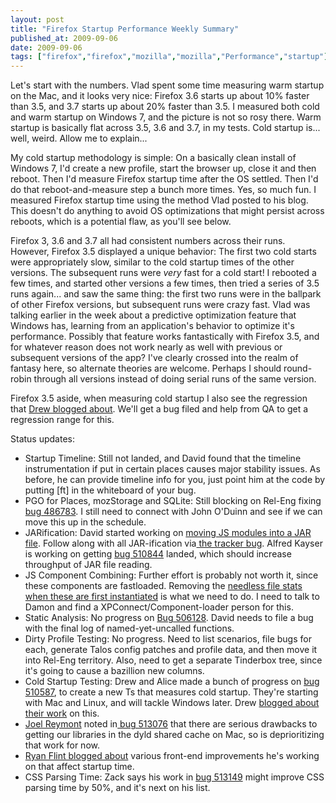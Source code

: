 ```yaml
---
layout: post
title: "Firefox Startup Performance Weekly Summary"
published_at: 2009-09-06
date: 2009-09-06
tags: ["firefox","firefox","mozilla","mozilla","Performance","startup"]
---
```


Let's start with the numbers. Vlad spent some time measuring warm startup on the Mac, and it looks very nice: Firefox 3.6 starts up about 10% faster than 3.5, and 3.7 starts up about 20% faster than 3.5. I measured both cold and warm startup on Windows 7, and the picture is not so rosy there. Warm startup is basically flat across 3.5, 3.6 and 3.7, in my tests. Cold startup is... well, weird. Allow me to explain...

My cold startup methodology is simple: On a basically clean install of Windows 7, I'd create a new profile, start the browser up, close it and then reboot. Then I'd measure Firefox startup time after the OS settled. Then I'd do that reboot-and-measure step a bunch more times. Yes, so much fun. I measured Firefox startup time using the method Vlad posted to his blog. This doesn't do anything to avoid OS optimizations that might persist across reboots, which is a potential flaw, as you'll see below.

Firefox 3, 3.6 and 3.7 all had consistent numbers across their runs. However, Firefox 3.5 displayed a unique behavior: The first two cold starts were appropriately slow, similar to the cold startup times of the other versions. The subsequent runs were *very* fast for a cold start! I rebooted a few times, and started other versions a few times, then tried a series of 3.5 runs again... and saw the same thing: the first two runs were in the ballpark of other Firefox versions, but subsequent runs were crazy fast. Vlad was talking earlier in the week about a predictive optimization feature that Windows has, learning from an application's behavior to optimize it's performance. Possibly that feature works fantastically with Firefox 3.5, and for whatever reason does not work nearly as well with previous or subsequent versions of the app? I've clearly crossed into the realm of fantasy here, so alternate theories are welcome. Perhaps I should round-robin through all versions instead of doing serial runs of the same version.

Firefox 3.5 aside, when measuring cold startup I also see the regression that [Drew blogged about](http://blog.mozilla.com/adw/2009/09/04/cold-ts/). We'll get a bug filed and help from QA to get a regression range for this.

Status updates:

*   Startup Timeline: Still not landed, and David found that the timeline instrumentation if put in certain places causes major stability issues. As before, he can provide timeline info for you, just point him at the code by putting [ft] in the whiteboard of your bug.
*   PGO for Places, mozStorage and SQLite: Still blocking on Rel-Eng fixing [bug 486783](https://bugzilla.mozilla.org/show_bug.cgi?id=486783). I still need to connect with John O'Duinn and see if we can move this up in the schedule.
*   JARification: David started working on [moving JS modules into a JAR file](https://bugzilla.mozilla.org/show_bug.cgi?id=509755). Follow along with all JAR-ification via[ the tracker bug](https://bugzilla.mozilla.org/show_bug.cgi?id=513027). Alfred Kayser is working on getting [bug 510844](https://bugzilla.mozilla.org/show_bug.cgi?id=510844) landed, which should increase throughput of JAR file reading.
*   JS Component Combining: Further effort is probably not worth it, since these components are fastloaded. Removing the [needless file stats when these are first instantiated](https://bugzilla.mozilla.org/show_bug.cgi?id=512827) is what we need to do. I need to talk to Damon and find a XPConnect/Component-loader person for this.
*   Static Analysis: No progress on [Bug 506128](https://bugzilla.mozilla.org/show_bug.cgi?id=506128). David needs to file a bug with the final log of named-yet-uncalled functions.
*   Dirty Profile Testing: No progress. Need to list scenarios, file bugs for each, generate Talos config patches and profile data, and then move it into Rel-Eng territory. Also, need to get a separate Tinderbox tree, since it's going to cause a bazillion new columns.
*   Cold Startup Testing: Drew and Alice made a bunch of progress on [bug 510587](https://bugzilla.mozilla.org/show_bug.cgi?id=510587), to create a new Ts that measures cold startup. They're starting with Mac and Linux, and will tackle Windows later. Drew [blogged about their work](http://blog.mozilla.com/adw/2009/09/04/cold-ts/) on this.
*   [Joel Reymont](http://wagerlabs.com/) noted in[ bug 513076](https://bugzilla.mozilla.org/show_bug.cgi?id=513076) that there are serious drawbacks to getting our libraries in the dyld shared cache on Mac, so is deprioritizing that work for now.
*   [Ryan Flint blogged about](http://screwedbydesign.com/blog/2009/09/this-week-in-perf-sep04.php) various front-end improvements he's working on that affect startup time.
*   CSS Parsing Time: Zack says his work in [bug 513149](https://bugzilla.mozilla.org/show_bug.cgi?id=513149) might improve CSS parsing time by 50%, and it's next on his list.
